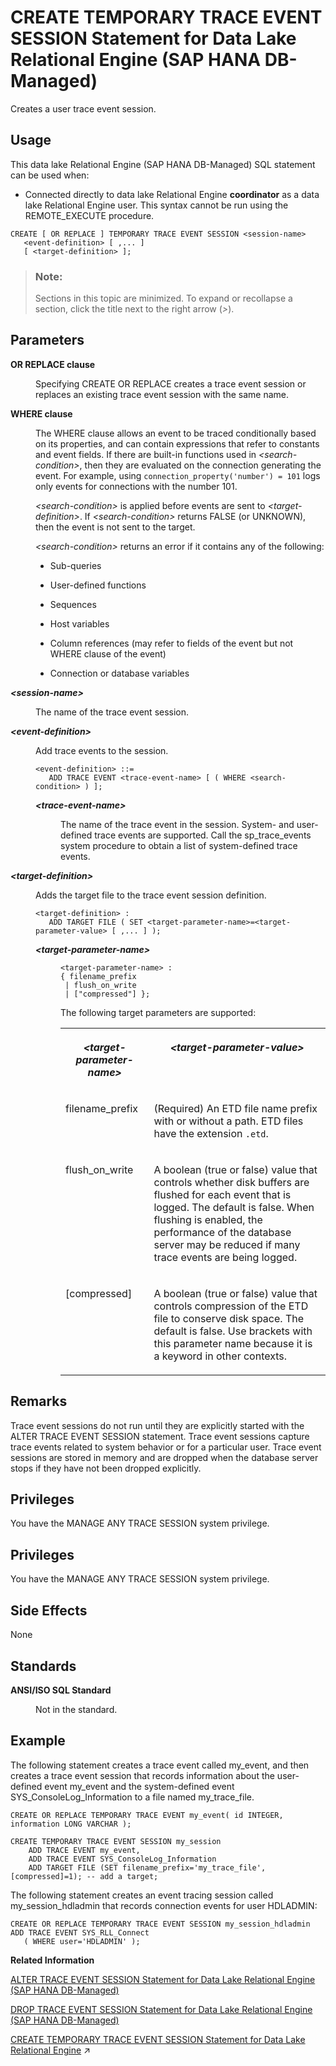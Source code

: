 <!-- loio0c1bc711bafd418da40a48480179d22e -->

# CREATE TEMPORARY TRACE EVENT SESSION Statement for Data Lake Relational Engine \(SAP HANA DB-Managed\)

Creates a user trace event session.



<a name="loio0c1bc711bafd418da40a48480179d22e__section_fcc_zvj_yyb"/>

## Usage

This data lake Relational Engine \(SAP HANA DB-Managed\) SQL statement can be used when:

-   Connected directly to data lake Relational Engine **coordinator** as a data lake Relational Engine user. This syntax cannot be run using the REMOTE\_EXECUTE procedure.



```
CREATE [ OR REPLACE ] TEMPORARY TRACE EVENT SESSION <session-name> 
   <event-definition> [ ,... ]
   [ <target-definition> ];
```



> ### Note:  
> Sections in this topic are minimized. To expand or recollapse a section, click the title next to the right arrow \(*\>*\).



<a name="loio0c1bc711bafd418da40a48480179d22e__section_rz4_s5g_1rb"/>

## Parameters


<dl class="glossary">
<dt><b>

OR REPLACE clause

</b></dt>
<dd>

Specifying CREATE OR REPLACE creates a trace event session or replaces an existing trace event session with the same name.



</dd><dt><b>

WHERE clause

</b></dt>
<dd>

The WHERE clause allows an event to be traced conditionally based on its properties, and can contain expressions that refer to constants and event fields. If there are built-in functions used in *<search-condition\>*, then they are evaluated on the connection generating the event. For example, using `connection_property('number') = 101` logs only events for connections with the number 101.

*<search-condition\>* is applied before events are sent to *<target-definition\>*. If *<search-condition\>* returns FALSE \(or UNKNOWN\), then the event is not sent to the target.

*<search-condition\>* returns an error if it contains any of the following:

-   Sub-queries

-   User-defined functions

-   Sequences

-   Host variables

-   Column references \(may refer to fields of the event but not WHERE clause of the event\)

-   Connection or database variables




</dd><dt><b>

*<session-name\>* 

</b></dt>
<dd>

The name of the trace event session.



</dd><dt><b>

*<event-definition\>*

</b></dt>
<dd>

Add trace events to the session.

```
<event-definition> ::=
   ADD TRACE EVENT <trace-event-name> [ ( WHERE <search-condition> ) ];
```


<dl>
<dt><b>

*<trace-event-name\>*

</b></dt>
<dd>

The name of the trace event in the session. System- and user-defined trace events are supported. Call the sp\_trace\_events system procedure to obtain a list of system-defined trace events.



</dd>
</dl>



</dd><dt><b>

*<target-definition\>*

</b></dt>
<dd>

Adds the target file to the trace event session definition.

```
<target-definition> :
   ADD TARGET FILE ( SET <target-parameter-name>=<target-parameter-value> [ ,... ] );
```


<dl>
<dt><b>

*<target-parameter-name\>*

</b></dt>
<dd>

```
<target-parameter-name> :
{ filename_prefix
 | flush_on_write
 | ["compressed"] };
```

The following target parameters are supported:


<table>
<tr>
<th valign="top">

*<target-parameter-name\>* 

</th>
<th valign="top">

*<target-parameter-value\>* 

</th>
</tr>
<tr>
<td valign="top">

filename\_prefix

</td>
<td valign="top">

\(Required\) An ETD file name prefix with or without a path. ETD files have the extension `.etd`.

</td>
</tr>
<tr>
<td valign="top">

flush\_on\_write

</td>
<td valign="top">

A boolean \(true or false\) value that controls whether disk buffers are flushed for each event that is logged. The default is false. When flushing is enabled, the performance of the database server may be reduced if many trace events are being logged.

</td>
</tr>
<tr>
<td valign="top">

\[compressed\]

</td>
<td valign="top">

A boolean \(true or false\) value that controls compression of the ETD file to conserve disk space. The default is false. Use brackets with this parameter name because it is a keyword in other contexts.

</td>
</tr>
</table>



</dd>
</dl>



</dd>
</dl>



<a name="loio0c1bc711bafd418da40a48480179d22e__section_j3q_t5g_1rb"/>

## Remarks

Trace event sessions do not run until they are explicitly started with the ALTER TRACE EVENT SESSION statement. Trace event sessions capture trace events related to system behavior or for a particular user. Trace event sessions are stored in memory and are dropped when the database server stops if they have not been dropped explicitly.



<a name="loio0c1bc711bafd418da40a48480179d22e__section_e53_p2s_wwb"/>

## Privileges

You have the MANAGE ANY TRACE SESSION system privilege.



<a name="loio0c1bc711bafd418da40a48480179d22e__section_sfk_yxw_ysb"/>

## Privileges

You have the MANAGE ANY TRACE SESSION system privilege.



<a name="loio0c1bc711bafd418da40a48480179d22e__section_drm_55g_1rb"/>

## Side Effects

None



<a name="loio0c1bc711bafd418da40a48480179d22e__section_i2j_v5g_1rb"/>

## Standards


<dl>
<dt><b>

ANSI/ISO SQL Standard

</b></dt>
<dd>

Not in the standard.



</dd>
</dl>



## Example

The following statement creates a trace event called my\_event, and then creates a trace event session that records information about the user-defined event my\_event and the system-defined event SYS\_ConsoleLog\_Information to a file named my\_trace\_file.

```
CREATE OR REPLACE TEMPORARY TRACE EVENT my_event( id INTEGER, information LONG VARCHAR );

CREATE TEMPORARY TRACE EVENT SESSION my_session
    ADD TRACE EVENT my_event,
    ADD TRACE EVENT SYS_ConsoleLog_Information
    ADD TARGET FILE (SET filename_prefix='my_trace_file', [compressed]=1); -- add a target;
```

The following statement creates an event tracing session called my\_session\_hdladmin that records connection events for user HDLADMIN:

```
CREATE OR REPLACE TEMPORARY TRACE EVENT SESSION my_session_hdladmin ADD TRACE EVENT SYS_RLL_Connect 
   ( WHERE user='HDLADMIN' );
```

**Related Information**  


[ALTER TRACE EVENT SESSION Statement for Data Lake Relational Engine \(SAP HANA DB-Managed\)](alter-trace-event-session-statement-for-data-lake-relational-engine-sap-hana-db-managed-21b2b4f.md "Adds or removes trace events or targets from a session, or starts or stops a trace session.")

[DROP TRACE EVENT SESSION Statement for Data Lake Relational Engine \(SAP HANA DB-Managed\)](drop-trace-event-session-statement-for-data-lake-relational-engine-sap-hana-db-managed-1b596ab.md "Drops a trace event session.")

[CREATE TEMPORARY TRACE EVENT SESSION Statement for Data Lake Relational Engine](https://help.sap.com/viewer/19b3964099384f178ad08f2d348232a9/2023_4_QRC/en-US/816cf4d46ce2101485eddafc5b7ce186.html "Creates a user trace event session.") :arrow_upper_right:

